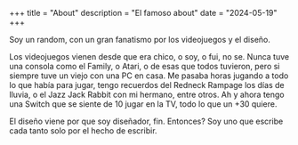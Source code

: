 +++
title = "About"
description = "El famoso about"
date = "2024-05-19"
+++

Soy un random, con un gran fanatismo por los videojuegos y el diseño.

Los videojuegos vienen desde que era chico, o soy, o fui, no se. Nunca tuve una consola como el Family, o Atari, o de esas que todos tuvieron, pero si siempre tuve un viejo con una PC en casa. Me pasaba horas jugando a todo lo que había para jugar, tengo recuerdos del Redneck Rampage los días de lluvia, o el Jazz Jack Rabbit con mi hermano, entre otros. Ah y ahora tengo una Switch que se siente de 10 jugar en la TV, todo lo que un +30 quiere.

El diseño viene por que soy diseñador, fin.
Entonces? Soy uno que escribe cada tanto solo por el hecho de escribir.